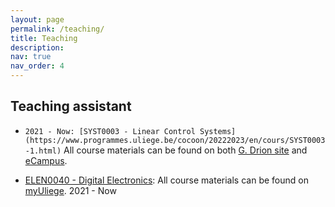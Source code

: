 ```yaml
---
layout: page
permalink: /teaching/
title: Teaching
description:
nav: true
nav_order: 4
---
```


## Teaching assistant
- `2021 - Now: [SYST0003 - Linear Control Systems](https://www.programmes.uliege.be/cocoon/20222023/en/cours/SYST0003-1.html)`
All course materials can be found on both [G. Drion site](https://sites.google.com/site/gdrion25/teaching/syst0003?authuser=0) and [eCampus](https://www.ecampus.uliege.be/).

- [ELEN0040 - Digital Electronics](https://www.programmes.uliege.be/cocoon/20222023/cours/ELEN0040-1.html): All course materials can be found on [myUliege](https://my.uliege.be/).
2021 - Now
